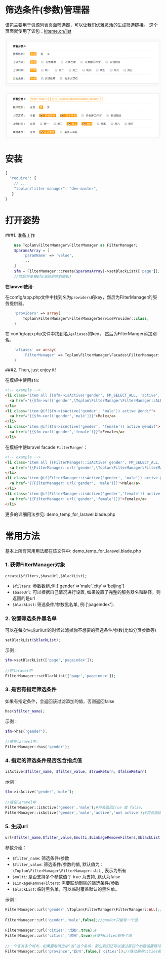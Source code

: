 # 筛选条件(参数)管理器

该包主要用于资源列表页面筛选器，可以让我们优雅灵活的生成筛选链接。
这个页面就使用了该包：[kiteme.cn/list](http://kiteme.cn/list)

![demo image](fm-demo.png)

![demo image](fm-demo2.png)

# 安装

```php
{
  "require": {
    // ...
    "toplan/filter-manager": "dev-master",
   }
}
```

# 打开姿势

###1. 准备工作

```php
    use Toplan\FilterManager\FilterManager as FilterManager;
    $paramsArray = [
        'paramName' => 'value',
        ...
    ]
    $fm = FilterManager::create($paramsArray)->setBlackList(['page']);
    //然后将变量$fm渲染到你的模板!
```
**在laravel使用:**

在config/app.php文件中找到名为`providers`的key，然后为FilterManager的服务提供器。
```php
    'providers' => array(
        Toplan\FilterManager\FilterManagerServiceProvider::class,
    )
```

在 config/app.php文件中找到名为`aliases`的key， 然后为FilterManger添加别名。
```php
    'aliases' => array(
        'FilterManager' => Toplan\FilterManager\Facades\FilterManager::class,
    )
```


###2. Then, just enjoy it!

在模板中使用`$fm`:
```html
<!-- example -->
<li class="item all {{$fm->isActive('gender', FM_SELECT_ALL, 'active', '')}}">
  <a href="{{$fm->url('gender',\Toplan\FilterManager\FilterManager::ALL)}}">All</a>
</li>
<li class="item @if($fm->isActive('gender', 'male')) active @endif">
  <a href="{{$fm->url('gender','male')}}">Male</a>
</li>
<li class="item @if($fm->isActive('gender', 'female')) active @endif">
  <a href="{{$fm->url('gender','female')}}">Female</a>
</li>
```

在模板中使laravel facade `FilterManger`：
```html
<!-- example -->
<li class="item all {{FilterManager::isActive('gender', FM_SELECT_ALL, 'active', '')}}">
  <a href="{{FilterManager::url('gender',\Toplan\FilterManager\FilterManager::ALL)}}">All</a>
</li>
<li class="item @if(FilterManager::isActive('gender', 'male')) active @endif">
  <a href="{{FilterManager::url('gender', 'male')}}">Male</a>
</li>
<li class="item @if(FilterManager::isActive('gender','female')) active @endif">
  <a href="{{FilterManager::url('gender','female')}}">Female</a>
</li>
```

更多的详细用法参见: demo_temp_for_laravel.blade.php

# 常用方法

基本上所有常用用法都在该文件中: demo_temp_for_laravel.blade.php

### 1. 获得FilterManager对象

```
create($filters,$baseUrl,$blackList);
```

- `$filters`: 参数数组,例:['gender'=>'male','city'=>'beijing']
- `$baseUrl`: 可以根据自己情况进行设置, 如果设置了完整的服务器名和路径，则返回的是url
- `$blackList`: 筛选条件/参数黑名单, 例:['pageindex'].

### 2. 设置筛选条件黑名单

可以在每次生成uri/url的时候过滤掉你不想要的筛选条件/参数(比如分页参数等)
```php
setBlackList($blackList);
```

示例：
```php
$fm->setBlackList(['page','pageindex']);

//在laravel中
FilterManager::setBlackList(['page','pageindex']);
```

### 3. 是否有指定筛选条件

如果有指定条件，会返回该过滤添加的值，否则返回false

```php
has($filter_name);
```

示例：
```php
$fm->has('gender');

//或在laravel中:
FilterManager::has('gender');
```

### 4. 指定的筛选条件是否包含指点值

```php
isActive($filter_name, $filter_value, $trueReturn, $falseReturn)
```

示例：
```php
$fm->isActive('gender','male');

//或在laravel中
FilterManager::isActive('gender','male');#将会返回true 或 false;
FilterManager::isActive('gender','male','active','not active');#将会返回 'active' 或 'not active';
```

### 5. 生成url

```php
url($filter_name,$filter_value,$multi,$LinkageRemoveFilters,$blackList)
```

参数介绍：

- `$filter_name`: 筛选条件/参数
- `$filter_value`: 筛选条件/参数的值, 默认值为：`\Toplan\FilterManager\FilterManager::ALL` , 表示为所有
- `$multi`: 是否支持多个参数值？ true 为支持, 默认为false
- `$LinkageRemoveFilters`: 需要联动删除的筛选条件/参数
- `$blackList`: 临时黑名单，可以临时覆盖默认的黑名单。

示例：
```php
FilterManager::url('gender',\Toplan\FilterManager\FilterManager::ALL);//将会删除gender参数

FilterManager::url('gender','male',false);//gender只能有一个值

FilterManager::url('cities','成都',true);#
FilterManager::url('cities','绵阳',true);#支持cities有多个值

//一个省有多个城市，如果要取消选中‘省’这个条件，那么我们还可以通过第四个参数设置联动取消‘市’以及更多你想取消的筛选条件。
FilterManager::url('province','四川',false,['cities']);//联动删除cities条件
```
